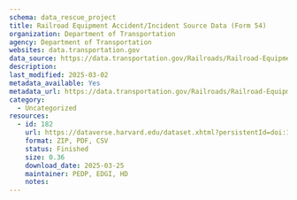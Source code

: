 ```yaml
---
schema: data_rescue_project 
title: Railroad Equipment Accident/Incident Source Data (Form 54)
organization: Department of Transportation
agency: Department of Transportation
websites: data.transportation.gov
data_source: https://data.transportation.gov/Railroads/Railroad-Equipment-Accident-Incident-Source-Data-F/aqxq-n5hy/about_data
description: 
last_modified: 2025-03-02
metadata_available: Yes
metadata_url: https://data.transportation.gov/Railroads/Railroad-Equipment-Accident-Incident-Source-Data-F/aqxq-n5hy/about_data
category:
  - Uncategorized
resources:
  - id: 182
    url: https://dataverse.harvard.edu/dataset.xhtml?persistentId=doi:10.7910/DVN/YWMGND&version=DRAFT
    format: ZIP, PDF, CSV
    status: Finished
    size: 0.36
    download_date: 2025-03-25
    maintainer: PEDP, EDGI, HD
    notes: 
---
```


